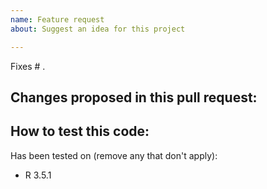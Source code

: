 ```yaml
---
name: Feature request
about: Suggest an idea for this project

---
```


Fixes # .

Changes proposed in this pull request:
 - 

How to test this code:
 - 

Has been tested on (remove any that don't apply):
 - R 3.5.1
